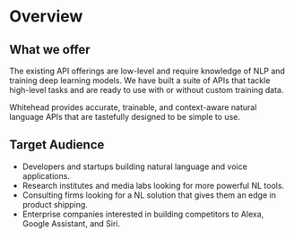 # Overview

## What we offer

The existing API offerings are low-level and require knowledge of NLP and training deep learning models. We have built a suite of APIs that tackle high-level tasks and are ready to use with or without custom training data.

Whitehead provides accurate, trainable, and context-aware natural language APIs that are tastefully designed to be simple to use.

## Target Audience

* Developers and startups building natural language and voice applications.
* Research institutes and media labs looking for more powerful NL tools.
* Consulting firms looking for a NL solution that gives them an edge in product shipping.
* Enterprise companies interested in building competitors to Alexa, Google Assistant, and Siri.
